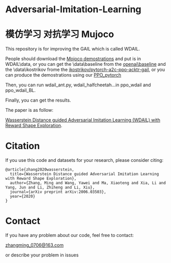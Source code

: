 # Adversarial-Imitation-Learning
# 模仿学习 对抗学习 Mujoco

This repository is for improving the GAIL which is called WDAIL.

People should download the [Mojoco demostrations](https://data.mendeley.com/datasets/w7m95wwrb5/1) and put is in WDAIL\data,
or you can get the \data\baseline from the [openai\baseline](https://github.com/openai/baselines) 
and the \data\ikostrikov frome the [ikostrikov/pytorch-a2c-ppo-acktr-gail](https://github.com/ikostrikov/pytorch-a2c-ppo-acktr-gail),
or you can produce the demostrations using our [PPO_pytorch](https://github.com/mingzhangPHD/RL-trip-pytorch)

Then, you can run wdail_ant.py, wdail_halfcheetah...in ppo_wdail and ppo_wdail_BL.

Finally, you can get the results.

The paper is as follow:

[Wasserstein Distance guided Adversarial Imitation Learning (WDAIL) with Reward Shape Exploration](https://arxiv.org/abs/2006.03503).

# Citation

If you use this code and datasets for your research, please consider citing:

```
@article{zhang2020wasserstein,
  title={Wasserstein Distance guided Adversarial Imitation Learning with Reward Shape Exploration},
  author={Zhang, Ming and Wang, Yawei and Ma, Xiaoteng and Xia, Li and Yang, Jun and Li, Zhiheng and Li, Xiu},
  journal={arXiv preprint arXiv:2006.03503},
  year={2020}
}
```

# Contact
If you have any problem about our code, feel free to contact:

zhangming_0706@163.com

or describe your problem in issues
